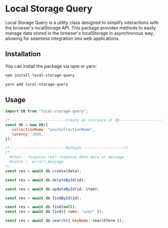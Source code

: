 # Local Storage Query

Local Storage Query is a utility class designed to simplify interactions with the browser's localStorage API. This package provides methods to easily manage data stored in the browser's localStorage in asynchronous way, allowing for seamless integration into web applications.

## Installation

You can install the package via npm or yarn:

```bash
npm install local-storage-query
```

```bash
yarn add local-storage-query
```

## Usage

```javascript
import DB from "local-storage-query";

/*-------------------------Create an instance of DB-------------------*/
const db = new DB({
   collectionName: "yourCollectionName",
   latency: 1000,
});

/*-------------------------Methods-------------------*/
/* 
  #then : response res?.response.data.data or message 
  #catch :  error?.message
*/
const res = await db.create(data);

const res = await db.deleteById(id);

const res = await db.updateById(id, item);

const res = await db.findById(id);

const res = await db.find(null);
const res = await db.find({ name: "user" });

const res = await db.search({ keyName: searchTerm });
```
